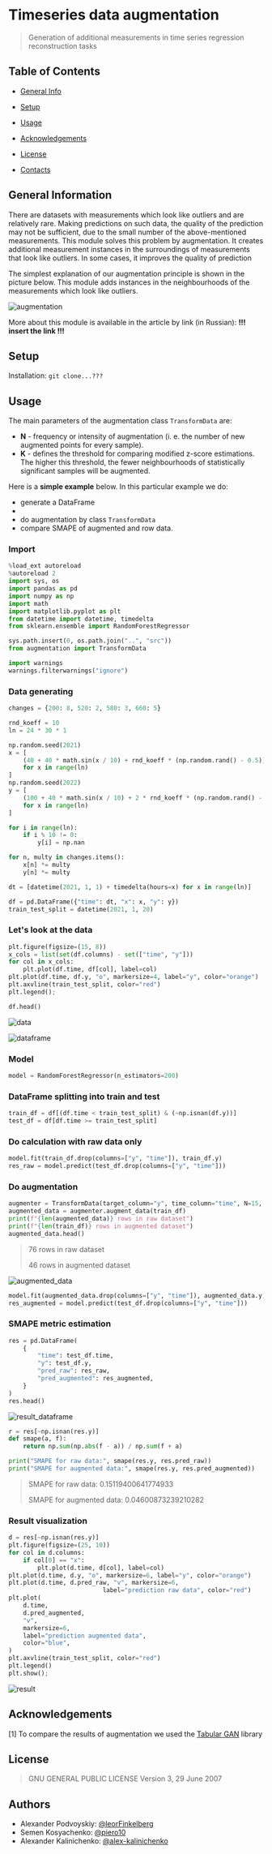 # Timeseries data augmentation

> Generation of additional measurements in time series regression reconstruction tasks

## Table of Contents

* [General Info](#general-information)

* [Setup](#setup)

* [Usage](#usage)

* [Acknowledgements](#acknowledgements)

* [License](#license)

* [Contacts](#autors)

## General Information

There are datasets with measurements which look like outliers and are relatively rare. Making predictions on such data, the quality of the prediction may not be sufficient, due to the small number of the above-mentioned measurements. This module solves this problem by augmentation. It creates additional measurement instances in the surroundings of measurements that look like outliers. In some cases, it improves the quality of prediction

The simplest explanation of our augmentation principle is shown in the picture below. This module adds instances in the neighbourhoods of the measurements which look like outliers.

![augmentation](./img/augmentation.png)

More about this module is available in the article by link (in Russian): **!!! insert the link !!!**

## Setup

Installation: `git clone...???`

## Usage

The main parameters of the augmentation class `TransformData` are:

- **N** - frequency or intensity of augmentation (i. e. the number of new augmented points for every sample).
- **K** - defines the threshold for comparing modified z-score estimations. The higher this threshold, the fewer neighbourhoods of statistically significant samples will be augmented.

Here is a **simple example** below. In this particular example we do:

- generate a DataFrame
- 
- do augmentation by class `TransformData`
- compare SMAPE of augmented and row data.

### Import

```python
%load_ext autoreload
%autoreload 2
import sys, os
import pandas as pd
import numpy as np
import math
import matplotlib.pyplot as plt
from datetime import datetime, timedelta
from sklearn.ensemble import RandomForestRegressor

sys.path.insert(0, os.path.join("..", "src"))
from augmentation import TransformData

import warnings
warnings.filterwarnings("ignore")
```

### Data generating

```python
changes = {200: 8, 520: 2, 580: 3, 660: 5}

rnd_koeff = 10
ln = 24 * 30 * 1

np.random.seed(2021)
x = [
    (40 + 40 * math.sin(x / 10) + rnd_koeff * (np.random.rand() - 0.5))
    for x in range(ln)
]
np.random.seed(2022)
y = [
    (100 + 40 * math.sin(x / 10) + 2 * rnd_koeff * (np.random.rand() - 0.5))
    for x in range(ln)
]

for i in range(ln):
    if i % 10 != 0:
        y[i] = np.nan

for n, multy in changes.items():
    x[n] *= multy
    y[n] *= multy

dt = [datetime(2021, 1, 1) + timedelta(hours=x) for x in range(ln)]

df = pd.DataFrame({"time": dt, "x": x, "y": y})
train_test_split = datetime(2021, 1, 20)
```

### Let's look at the data

```python
plt.figure(figsize=(15, 8))
x_cols = list(set(df.columns) - set(["time", "y"]))
for col in x_cols:
    plt.plot(df.time, df[col], label=col)
plt.plot(df.time, df.y, "o", markersize=4, label="y", color="orange")
plt.axvline(train_test_split, color="red")
plt.legend();

df.head()
```

![data](./img/data.png)

![dataframe](./img/dataframe.png)

### Model

```python
model = RandomForestRegressor(n_estimators=200)
```

### DataFrame splitting into train and test

```python
train_df = df[(df.time < train_test_split) & (~np.isnan(df.y))]
test_df = df[df.time >= train_test_split]
```

### Do calculation with raw data only

```python
model.fit(train_df.drop(columns=["y", "time"]), train_df.y)
res_raw = model.predict(test_df.drop(columns=["y", "time"]))
```

### Do augmentation

```python
augmenter = TransformData(target_column="y", time_column="time", N=15, k=10)
augmented_data = augmenter.augment_data(train_df)
print(f"{len(augmented_data)} rows in raw dataset")
print(f"{len(train_df)} rows in augmented dataset")
augmented_data.head()
```

> 76 rows in raw dataset
> 
> 46 rows in augmented dataset

![augmented_data](./img/augmented_data.png)

```python
model.fit(augmented_data.drop(columns=["y", "time"]), augmented_data.y)
res_augmented = model.predict(test_df.drop(columns=["y", "time"]))
```

### SMAPE metric estimation

```python
res = pd.DataFrame(
    {
        "time": test_df.time,
        "y": test_df.y,
        "pred_raw": res_raw,
        "pred_augmented": res_augmented,
    }
)
res.head()
```

![result_dataframe](./img/result_dataframe.png)

```python
r = res[~np.isnan(res.y)]
def smape(a, f):
    return np.sum(np.abs(f - a)) / np.sum(f + a)

print("SMAPE for raw data:", smape(res.y, res.pred_raw))
print("SMAPE for augmented data:", smape(res.y, res.pred_augmented))
```

> SMAPE for raw data: 0.15119400641774933
> 
> SMAPE for augmented data: 0.04600873239210282

### Result visualization

```python
d = res[~np.isnan(res.y)]
plt.figure(figsize=(25, 10))
for col in d.columns:
    if col[0] == "x":
        plt.plot(d.time, d[col], label=col)
plt.plot(d.time, d.y, "o", markersize=6, label="y", color="orange")
plt.plot(d.time, d.pred_raw, "v", markersize=6, 
                          label="prediction raw data", color="red")
plt.plot(
    d.time,
    d.pred_augmented,
    "v",
    markersize=6,
    label="prediction augmented data",
    color="blue",
)
plt.axvline(train_test_split, color="red")
plt.legend()
plt.show();
```

![result](./img/result.png)

## Acknowledgements

[1]  To compare the results of augmentation we used the [Tabular GAN](https://github.com/Diyago/GAN-for-tabular-data) library

## License

> GNU GENERAL PUBLIC LICENSE Version 3, 29 June 2007

## Authors

- Alexander Podvoyskiy: [@leorFinkelberg](https://github.com/leorFinkelberg/)
- Semen Kosyachenko:  [@piero10](https://github.com/piero10/)
- Alexander Kalinichenko: [@alex-kalinichenko](https://github.com/alex-kalinichenko)
